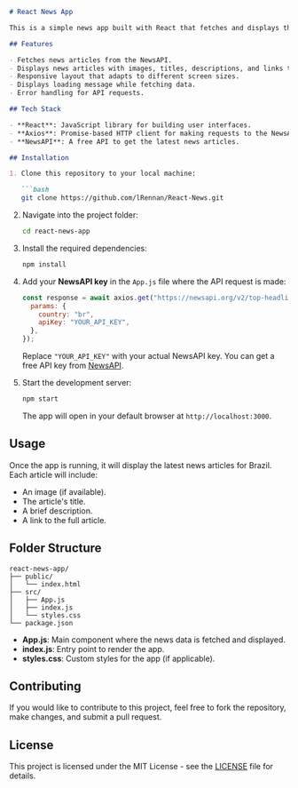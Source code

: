
```markdown
# React News App

This is a simple news app built with React that fetches and displays the latest news articles. The app fetches news from the NewsAPI and displays it in a clean and responsive grid layout. It also handles loading states and error messages.

## Features

- Fetches news articles from the NewsAPI.
- Displays news articles with images, titles, descriptions, and links to read more.
- Responsive layout that adapts to different screen sizes.
- Displays loading message while fetching data.
- Error handling for API requests.

## Tech Stack

- **React**: JavaScript library for building user interfaces.
- **Axios**: Promise-based HTTP client for making requests to the NewsAPI.
- **NewsAPI**: A free API to get the latest news articles.

## Installation

1. Clone this repository to your local machine:

   ```bash
   git clone https://github.com/lRennan/React-News.git
   ```

2. Navigate into the project folder:

   ```bash
   cd react-news-app
   ```

3. Install the required dependencies:

   ```bash
   npm install
   ```

4. Add your **NewsAPI key** in the `App.js` file where the API request is made:

   ```javascript
   const response = await axios.get("https://newsapi.org/v2/top-headlines", {
     params: {
       country: "br",
       apiKey: "YOUR_API_KEY",
     },
   });
   ```

   Replace `"YOUR_API_KEY"` with your actual NewsAPI key. You can get a free API key from [NewsAPI](https://newsapi.org/).

5. Start the development server:

   ```bash
   npm start
   ```

   The app will open in your default browser at `http://localhost:3000`.

## Usage

Once the app is running, it will display the latest news articles for Brazil. Each article will include:
- An image (if available).
- The article's title.
- A brief description.
- A link to the full article.

## Folder Structure

```
react-news-app/
├── public/
│   └── index.html
├── src/
│   ├── App.js
│   ├── index.js
│   └── styles.css
└── package.json
```

- **App.js**: Main component where the news data is fetched and displayed.
- **index.js**: Entry point to render the app.
- **styles.css**: Custom styles for the app (if applicable).

## Contributing

If you would like to contribute to this project, feel free to fork the repository, make changes, and submit a pull request.

## License

This project is licensed under the MIT License - see the [LICENSE](LICENSE) file for details.
```

